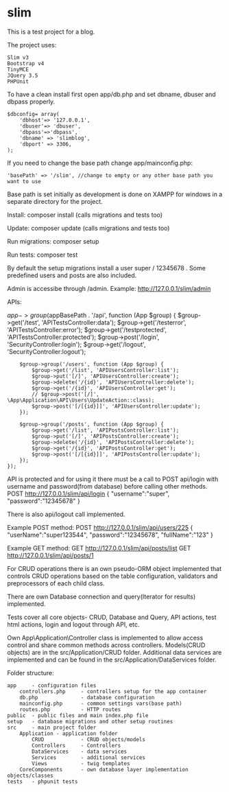 # slim
 
This is a test project for a blog.

The project uses:

    Slim v3
    Bootstrap v4
    TinyMCE
    JQuery 3.5
    PHPUnit


To have a clean install first open app/db.php and set dbname, dbuser and dbpass properly. 

    $dbconfig= array(
        'dbhost'=> '127.0.0.1',
        'dbuser'=> 'dbuser',
        'dbpass'=>'dbpass',
        'dbname' => 'slimblog',
        'dbport' => 3306,
    );

If you need to change the base path change app/mainconfig.php:

    'basePath' => '/slim', //change to empty or any other base path you want to use

Base path is set initially as development is done on XAMPP for windows in a separate directory for the project.

Install:
	composer install
	(calls migrations and tests too)

Update:
	composer update
	(calls migrations and tests too)

Run migrations:
	composer setup

Run tests:
	composer test


By default the setup migrations install a user super / 12345678 . Some predefined users and posts are also included.

Admin is accessibe through /admin. Example: http://127.0.0.1/slim/admin


APIs:

 $app->group($appBasePath . '/api', function (App $group) {
        $group->get('/test', 'APITestsController:data');
        $group->get('/testerror', 'APITestsController:error');
        $group->get('/testprotected', 'APITestsController:protected');
        $group->post('/login', 'SecurityController:login'); 
        $group->get('/logout', 'SecurityController:logout');

        $group->group('/users', function (App $group) {
            $group->get('/list', 'APIUsersController:list');
            $group->put('[/]', 'APIUsersController:create');
            $group->delete('/{id}', 'APIUsersController:delete');
            $group->get('/{id}', 'APIUsersController:get');
            // $group->post('[/]', \App\Application\API\Users\UpdateAction::class);
            $group->post('[/[{id}]]', 'APIUsersController:update');
        });

        $group->group('/posts', function (App $group) {
            $group->get('/list', 'APIPostsController:list');
            $group->put('[/]', 'APIPostsController:create');
            $group->delete('/{id}', 'APIPostsController:delete');
            $group->get('/{id}', 'APIPostsController:get'); 
            $group->post('[/[{id}]]', 'APIPostsController:update');
        });
    });

API is protected and for using it there must be a call to POST api/login with username and password(from database) before calling other methods.
POST http://127.0.0.1/slim/api/login
{
	"username":"super",
	"password":"12345678"
}

There is also api/logout call implemented.

Example POST method:
POST http://127.0.0.1/slim/api/users/225
{
        "userName":"super123544",
	"password":"12345678",
	"fullName":"123"
}

Example GET method:
GET http://127.0.0.1/slim/api/posts/list
GET http://127.0.0.1/slim/api/posts/1

For CRUD operations there is an own pseudo-ORM object implemented that controls CRUD operations based on the table configuration, validators and preprocessors of each child class.

There are own Database connection and query(Iterator for results) implemented.

Tests cover all core objects- CRUD, Database and Query, API actions, test html actions, login and logout through API, etc. 

Own App\Application\Controller class is implemented to allow access control and share common methods across controllers. 
Models(CRUD objects) are in the src/Application/CRUD folder. Additional data services are implemented and can be found in the src/Application/DataServices folder.

Folder structure:
    
    app     - configuration files
        controllers.php     - controllers setup for the app container
        db.php              - database configuration
        mainconfig.php      - common settings vars(base path)
        routes.php          - HTTP routes
    public  - public files and main index.php file
    setup   - database migrations and other setup routines
    src     - main project folder
        Application - application folder
            CRUD            - CRUD objects/models
            Controllers     - Controllers
            DataServices    - data services
            Services        - additional services
            Views           - twig templates
        CoreComponents      - own database layer implementation objects/classes
    tests   - phpunit tests

